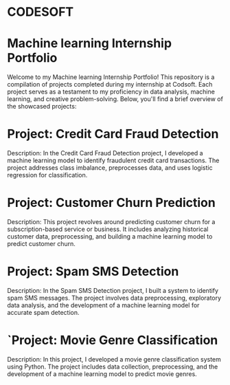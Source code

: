 # CODESOFT
# Machine learning Internship Portfolio

Welcome to my Machine learning Internship Portfolio! This repository is a compilation of projects completed during my internship at Codsoft. Each project serves as a testament to my proficiency in data analysis, machine learning, and creative problem-solving. Below, you'll find a brief overview of the showcased projects:

# Project: Credit Card Fraud Detection
Description: In the Credit Card Fraud Detection project, I developed a machine learning model to identify fraudulent credit card transactions. The project addresses class imbalance, preprocesses data, and uses logistic regression for classification.

# Project: Customer Churn Prediction
Description: This project revolves around predicting customer churn for a subscription-based service or business. It includes analyzing historical customer data, preprocessing, and building a machine learning model to predict customer churn.

# Project: Spam SMS Detection
Description: In the Spam SMS Detection project, I built a system to identify spam SMS messages. The project involves data preprocessing, exploratory data analysis, and the development of a machine learning model for accurate spam detection.

# `Project: Movie Genre Classification
Description: In this project, I developed a movie genre classification system using Python. The project includes data collection, preprocessing, and the development of a machine learning model to predict movie genres.
